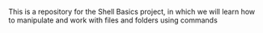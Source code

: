 This is a repository for the Shell Basics project, in which we will learn how to manipulate and work with files and folders using commands
